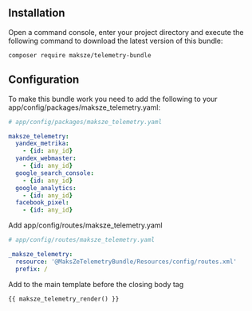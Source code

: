 ## Installation

Open a command console, enter your project directory and execute the following command to download the latest version of this bundle:

```
composer require maksze/telemetry-bundle
```

## Configuration

To make this bundle work you need to add the following to your app/config/packages/maksze_telemetry.yaml:

```yaml
# app/config/packages/maksze_telemetry.yaml

maksze_telemetry:
  yandex_metrika:
    - {id: any_id}
  yandex_webmaster:
    - {id: any_id}
  google_search_console:
    - {id: any_id}
  google_analytics:
    - {id: any_id}
  facebook_pixel:
    - {id: any_id}
```

Add app/config/routes/maksze_telemetry.yaml

```yaml
# app/config/routes/maksze_telemetry.yaml

_maksze_telemetry:
  resource: '@MaksZeTelemetryBundle/Resources/config/routes.xml'
  prefix: /
```

Add to the main template before the closing body tag

```
{{ maksze_telemetry_render() }}
```
